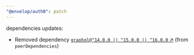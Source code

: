 ```yaml
---
"@envelop/auth0": patch
---
```


dependencies updates: 

- Removed dependency [`graphql@^14.0.0 || ^15.0.0 || ^16.0.0` ↗︎](https://www.npmjs.com/package/graphql/v/null) (from `peerDependencies`)
